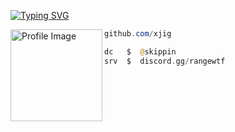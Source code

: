

[![Typing SVG](https://readme-typing-svg.herokuapp.com?font=Silkscreen&duration=8000&pause=&color=F7F7F7&random=true&width=435&lines=range.wtf+%7C+Bio-Link)](https://git.io/typing-svg)

<img align="left" src="https://files.catbox.moe/bnm05t.png" width="147" alt="Profile Image" /> 



```powershell
github.com/xjig
```
```php
dc   $  @skippin
srv  $  discord.gg/rangewtf
```
## 
&zwnj;
